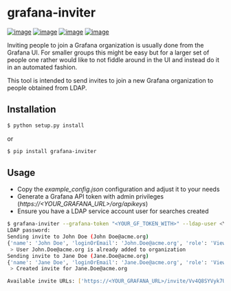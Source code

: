 # grafana-inviter

[![image](https://dev.azure.com/tomtomweb/GitHub-TomTom-International/_apis/build/status/tomtom-international.grafana-inviter?branchName=master)](https://dev.azure.com/tomtomweb/GitHub-TomTom-International/_build/latest?definitionId=2&branchName=master)
[![image](https://img.shields.io/pypi/v/grafana-inviter.svg)](https://pypi.org/project/grafana-inviter/)
[![image](https://img.shields.io/pypi/l/grafana-inviter.svg)](https://pypi.org/project/grafana-inviter/)
[![image](https://img.shields.io/pypi/pyversions/grafana-inviter.svg)](https://pypi.org/project/grafana-inviter/)

Inviting people to join a Grafana organization is usually done from the Grafana UI. For smaller groups this might be easy but for a larger set of people one
rather would like to not fiddle around in the UI and instead do it in an automated fashion.

This tool is intended to send invites to join a new Grafana organization to people obtained from LDAP.

## Installation

```bash
$ python setup.py install
```

or

```bash
$ pip install grafana-inviter
```

## Usage

* Copy the *example_config.json* configuration and adjust it to your needs
* Generate a Grafana API token with admin privileges (*https://<YOUR_GRAFANA_URL>/org/apikeys*)
* Ensure you have a LDAP service account user for searches created

```bash
$ grafana-inviter --grafana-token "<YOUR_GF_TOKEN_WITH>" --ldap-user <YOUR_SVC_ACCOUNT_USER> --config config.json --ask-ldap-password
LDAP password:
Sending invite to John Doe (John Doe@acme.org)
{'name': 'John Doe', 'loginOrEmail': 'John.Doe@acme.org', 'role': 'Viewer', 'sendEmail': False, 'orgId': 10}
 > User John.Doe@acme.org is already added to organization
Sending invite to Jane Doe (Jane.Doe@acme.org)
{'name': 'Jane Doe', 'loginOrEmail': 'Jane.Doe@acme.org', 'role': 'Viewer', 'sendEmail': False, 'orgId': 10}
 > Created invite for Jane.Doe@acme.org

Available invite URLs: ['https://<YOUR_GRAFANA_URL>/invite/Vv4Q8SYVyk7ULGpeWvjMXl0iuWLl67']
```
